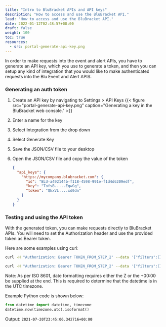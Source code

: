 ```yaml
---
title: "Intro to BluBracket APIs and API keys"
description: "How to access and use the BluBracket API."
lead: "How to access and use the BluBracket API."
date: 2022-01-12T02:48:57+00:00
draft: false
weight: 100
toc: true
resources:
  - src: portal-generate-api-key.png
---
```


In order to make requests into the event and alert APIs, you have to generate an API key, which you use to generate a token, and then you can setup any kind of integration that you would like to make authenticated requests into the Blu Event and Alert APIS.

### Generating an auth token

1. Create an API key by navigating to Settings > API Keys
    {{< figure src="portal-generate-api-key.png" caption="Generating a key in the BluBracket web console." >}}
1. Enter a name for the key
1. Select Integration from the drop down
1. Select Generate Key
1. Save the JSON/CSV file to your desktop
1. Open the JSON/CSV file and copy the value of the token

    ```json
    {
      "api_keys": {
        "https://mycompany.blubracket.com": {
          "id": "BLU-a492144b-f118-4598-991e-f1d4d6209edf",
          "key": "TofsB.....EqwGg",
          "token": "QkxVL....xd0dn"
        }
      }
    }
    ```

### Testing and using the API token

With the generated token, you can make requests directly to BluBracket APIs. You will need to set the Authorization header and use the provided token as Bearer token.

Here are some examples using curl:

```sh
curl -H "Authorization: Bearer TOKEN_FROM_STEP_2" --data '{"filters":[]}' https://mycompany.blubracket.com/api/public/event/search

curl -H "Authorization: Bearer TOKEN_FROM_STEP_2" --data '{"filters":[]}' https://mycompany.blubracket.com/api/public/alert/search
```

Note: As per ISO 8601, date formatting requires either the Z or the +00:00 be supplied at the end. This is required to determine that the datetime is in the UTC timezone.

Example Python code is shown below:

```python
from datetime import datetime, timezone
datetime.now(timezone.utc).isoformat()
```

Output: `2021-07-20T23:45:06.342716+00:00`
